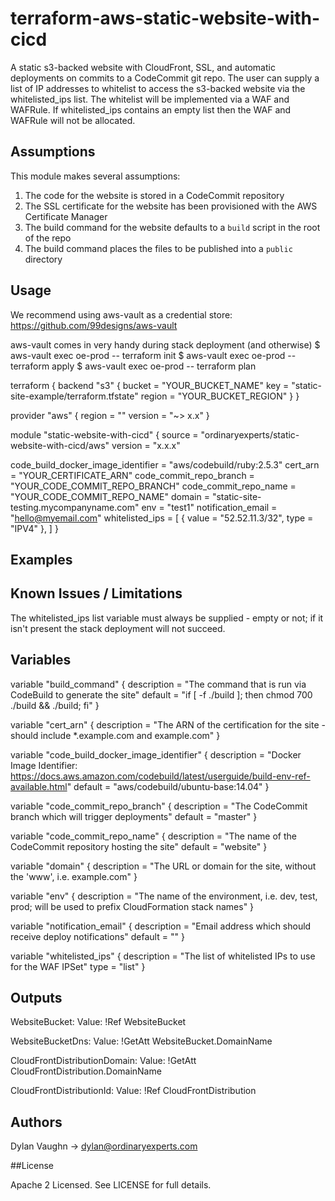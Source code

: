 # terraform-aws-static-website-with-cicd

A static s3-backed website with CloudFront, SSL, and automatic deployments on commits to a CodeCommit git repo.
The user can supply a list of IP addresses to whitelist to access the s3-backed website via the whitelisted_ips list.
The whitelist will be implemented via a WAF and WAFRule.
If whitelisted_ips contains an empty list then the WAF and WAFRule will not be allocated.


## Assumptions

This module makes several assumptions:

1. The code for the website is stored in a CodeCommit repository
1. The SSL certificate for the website has been provisioned with the AWS Certificate Manager
1. The build command for the website defaults to a `build` script in the root of the repo
1. The build command places the files to be published into a `public` directory

## Usage

We recommend using aws-vault as a credential store:
https://github.com/99designs/aws-vault

aws-vault comes in very handy during stack deployment (and otherwise)
$ aws-vault exec oe-prod -- terraform init
$ aws-vault exec oe-prod -- terraform apply
$ aws-vault exec oe-prod -- terraform plan

terraform {
  backend "s3" {
    bucket  = "YOUR_BUCKET_NAME"
    key     = "static-site-example/terraform.tfstate"
    region  = "YOUR_BUCKET_REGION"
  }
}

provider "aws" {
  region  = ""
  version = "~> x.x"
}

module "static-website-with-cicd" {
  source  = "ordinaryexperts/static-website-with-cicd/aws"
  version = "x.x.x"

  code_build_docker_image_identifier = "aws/codebuild/ruby:2.5.3"
  cert_arn = "YOUR_CERTIFICATE_ARN"
  code_commit_repo_branch = "YOUR_CODE_COMMIT_REPO_BRANCH"
  code_commit_repo_name = "YOUR_CODE_COMMIT_REPO_NAME"
  domain = "static-site-testing.mycompanyname.com"
  env = "test1"
  notification_email = "hello@myemail.com"
  whitelisted_ips = [
    { value = "52.52.11.3/32", type = "IPV4" },
  ]
}

## Examples

## Known Issues / Limitations

The whitelisted_ips list variable must always be supplied - empty or not; if it isn't present the stack deployment will not succeed.

## Variables 

variable "build_command" {
  description = "The command that is run via CodeBuild to generate the site"
  default = "if [ -f ./build ]; then chmod 700 ./build && ./build; fi"
}

variable "cert_arn" {
  description = "The ARN of the certification for the site - should include *.example.com and example.com"
}

variable "code_build_docker_image_identifier" {
  description = "Docker Image Identifier: https://docs.aws.amazon.com/codebuild/latest/userguide/build-env-ref-available.html"
  default = "aws/codebuild/ubuntu-base:14.04"
}

variable "code_commit_repo_branch" {
  description = "The CodeCommit branch which will trigger deployments"
  default = "master"
}

variable "code_commit_repo_name" {
  description = "The name of the CodeCommit repository hosting the site"
  default = "website"
}

variable "domain" {
  description = "The URL or domain for the site, without the 'www', i.e. example.com"
}

variable "env" {
  description = "The name of the environment, i.e. dev, test, prod; will be used to prefix CloudFormation stack names"
}

variable "notification_email" {
  description = "Email address which should receive deploy notifications"
  default = ""
}

variable "whitelisted_ips" {
  description = "The list of whitelisted IPs to use for the WAF IPSet"
  type = "list"
}

## Outputs

  WebsiteBucket:
    Value: !Ref WebsiteBucket

  WebsiteBucketDns:
    Value: !GetAtt WebsiteBucket.DomainName

  CloudFrontDistributionDomain:
    Value: !GetAtt CloudFrontDistribution.DomainName

  CloudFrontDistributionId:
    Value: !Ref CloudFrontDistribution

## Authors

Dylan Vaughn -> dylan@ordinaryexperts.com

##License

Apache 2 Licensed. See LICENSE for full details.

